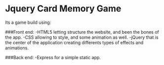 # Jquery Card Memory Game

Its a game build using:

###Front end:
-HTML5 letting structure the website, and been the bones of the app.
-CSS allowing to style, and some animation as well.
-jQuery that is the center of the application creating differents types of effects and animations.

###Back end:
-Express for a simple static app.
